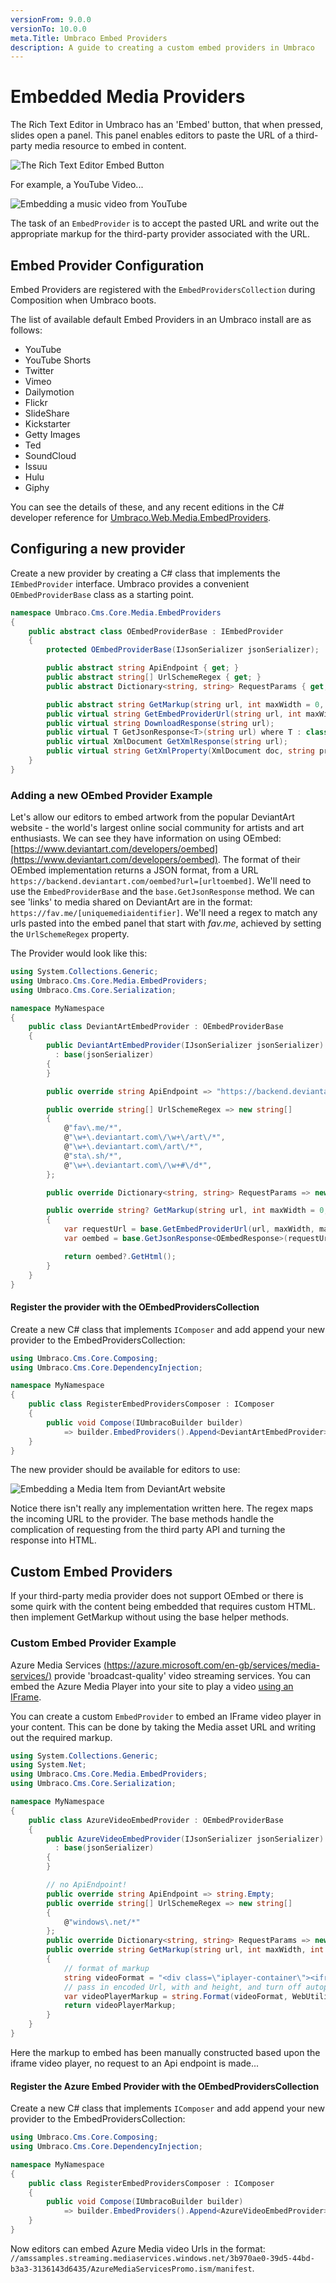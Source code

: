 ```yaml
---
versionFrom: 9.0.0
versionTo: 10.0.0
meta.Title: Umbraco Embed Providers
description: A guide to creating a custom embed providers in Umbraco
---
```


# Embedded Media Providers

The Rich Text Editor in Umbraco has an 'Embed' button, that when pressed, slides open a panel. This panel enables editors to paste the URL of a third-party media resource to embed in content.

![The Rich Text Editor Embed Button](images/Embed-Button.png)

For example, a YouTube Video...

![Embedding a music video from YouTube](images/Embed-YouTube.png)

The task of an `EmbedProvider` is to accept the pasted URL and write out the appropriate markup for the third-party provider associated with the URL.

## Embed Provider Configuration

Embed Providers are registered with the `EmbedProvidersCollection` during Composition when Umbraco boots.

The list of available default Embed Providers in an Umbraco install are as follows:

* YouTube
* YouTube Shorts
* Twitter
* Vimeo
* Dailymotion
* Flickr
* SlideShare
* Kickstarter
* Getty Images
* Ted
* SoundCloud
* Issuu
* Hulu
* Giphy

You can see the details of these, and any recent editions in the C# developer reference for [Umbraco.Web.Media.EmbedProviders](https://apidocs.umbraco.com/v10/csharp/api/Umbraco.Cms.Core.Media.EmbedProviders.html).

## Configuring a new provider

Create a new provider by creating a C# class that implements the `IEmbedProvider` interface. Umbraco provides a convenient `OEmbedProviderBase` class as a starting point.

```csharp
namespace Umbraco.Cms.Core.Media.EmbedProviders
{
    public abstract class OEmbedProviderBase : IEmbedProvider
    {
        protected OEmbedProviderBase(IJsonSerializer jsonSerializer);

        public abstract string ApiEndpoint { get; }
        public abstract string[] UrlSchemeRegex { get; }
        public abstract Dictionary<string, string> RequestParams { get; }

        public abstract string GetMarkup(string url, int maxWidth = 0, int maxHeight = 0);
        public virtual string GetEmbedProviderUrl(string url, int maxWidth, int maxHeight);
        public virtual string DownloadResponse(string url);
        public virtual T GetJsonResponse<T>(string url) where T : class;
        public virtual XmlDocument GetXmlResponse(string url);
        public virtual string GetXmlProperty(XmlDocument doc, string property);
    }
}
```

### Adding a new OEmbed Provider Example

Let's allow our editors to embed artwork from the popular DeviantArt website - the world's largest online social community for artists and art enthusiasts. We can see they have information on using OEmbed: [https://www.deviantart.com/developers/oembed](https://www.deviantart.com/developers/oembed). The format of their OEmbed implementation returns a JSON format, from a URL `https://backend.deviantart.com/oembed?url=[urltoembed]`. We'll need to use the `EmbedProviderBase` and the `base.GetJsonResponse` method. We can see 'links' to media shared on DeviantArt are in the format: `https://fav.me/[uniquemediaidentifier]`. We'll need a regex to match any urls pasted into the embed panel that start with _fav.me_, achieved by setting the `UrlSchemeRegex` property.

The Provider would look like this:

```csharp
using System.Collections.Generic;
using Umbraco.Cms.Core.Media.EmbedProviders;
using Umbraco.Cms.Core.Serialization;

namespace MyNamespace
{
    public class DeviantArtEmbedProvider : OEmbedProviderBase
    {
        public DeviantArtEmbedProvider(IJsonSerializer jsonSerializer)
          : base(jsonSerializer)
        {
        }

        public override string ApiEndpoint => "https://backend.deviantart.com/oembed?url=";

        public override string[] UrlSchemeRegex => new string[]
        {
            @"fav\.me/*",
            @"\w+\.deviantart.com\/\w+\/art\/*",
            @"\w+\.deviantart.com\/art\/*",
            @"sta\.sh/*",
            @"\w+\.deviantart.com\/\w+#\/d*",
        };

        public override Dictionary<string, string> RequestParams => new Dictionary<string, string>();

        public override string? GetMarkup(string url, int maxWidth = 0, int maxHeight = 0)
        {
            var requestUrl = base.GetEmbedProviderUrl(url, maxWidth, maxHeight);
            var oembed = base.GetJsonResponse<OEmbedResponse>(requestUrl);

            return oembed?.GetHtml();
        }
    }
}
```

#### Register the provider with the OEmbedProvidersCollection

Create a new C# class that implements `IComposer` and add append your new provider to the EmbedProvidersCollection:

```csharp
using Umbraco.Cms.Core.Composing;
using Umbraco.Cms.Core.DependencyInjection;

namespace MyNamespace
{
    public class RegisterEmbedProvidersComposer : IComposer
    {
        public void Compose(IUmbracoBuilder builder)
            => builder.EmbedProviders().Append<DeviantArtEmbedProvider>();
    }
}
```

The new provider should be available for editors to use:

![Embedding a Media Item from DeviantArt website](images/deviantart-embedded-media.png)

Notice there isn't really any implementation written here. The regex maps the incoming URL to the provider. The base methods handle the complication of requesting from the third party API and turning the response into HTML.

## Custom Embed Providers

If your third-party media provider does not support OEmbed or there is some quirk with the content being embedded that requires custom HTML. then implement GetMarkup without using the base helper methods.

### Custom Embed Provider Example

Azure Media Services [(https://azure.microsoft.com/en-gb/services/media-services/)](https://azure.microsoft.com/en-gb/services/media-services/) provide 'broadcast-quality' video streaming services. You can embed the Azure Media Player into your site to play a video [using an IFrame](https://ampdemo.azureedge.net/azuremediaplayer.html).

You can create a custom `EmbedProvider` to embed an IFrame video player in your content. This can be done by taking the Media asset URL and writing out the required markup.

```csharp
using System.Collections.Generic;
using System.Net;
using Umbraco.Cms.Core.Media.EmbedProviders;
using Umbraco.Cms.Core.Serialization;

namespace MyNamespace
{
    public class AzureVideoEmbedProvider : OEmbedProviderBase
    {
        public AzureVideoEmbedProvider(IJsonSerializer jsonSerializer)
          : base(jsonSerializer)
        {
        }

        // no ApiEndpoint!
        public override string ApiEndpoint => string.Empty;
        public override string[] UrlSchemeRegex => new string[]
        {
            @"windows\.net/*"
        };
        public override Dictionary<string, string> RequestParams => new Dictionary<string, string>();
        public override string GetMarkup(string url, int maxWidth, int maxHeight)
        {
            // format of markup
            string videoFormat = "<div class=\"iplayer-container\"><iframe src=\"//aka.ms/ampembed?url={0}\" name=\"azuremediaplayer\" scrolling=\"no\" frameborder=\"no\" align=\"center\" autoplay=\"false\" width=\"{1}\" height=\"{2}\" allowfullscreen></iframe></div>";
            // pass in encoded Url, with and height, and turn off autoplay...
            var videoPlayerMarkup = string.Format(videoFormat, WebUtility.UrlEncode(url) + "&amp;autoplay=false", maxWidth, maxHeight);
            return videoPlayerMarkup;
        }
    }
}
```

Here the markup to embed has been manually constructed based upon the iframe video player, no request to an Api endpoint is made...

#### Register the Azure Embed Provider with the OEmbedProvidersCollection

Create a new C# class that implements `IComposer` and add append your new provider to the EmbedProvidersCollection:

```csharp
using Umbraco.Cms.Core.Composing;
using Umbraco.Cms.Core.DependencyInjection;

namespace MyNamespace
{
    public class RegisterEmbedProvidersComposer : IComposer
    {
        public void Compose(IUmbracoBuilder builder)
            => builder.EmbedProviders().Append<AzureVideoEmbedProvider>();
    }
}
```

Now editors can embed Azure Media video Urls in the format: `//amssamples.streaming.mediaservices.windows.net/3b970ae0-39d5-44bd-b3a3-3136143d6435/AzureMediaServicesPromo.ism/manifest`.
